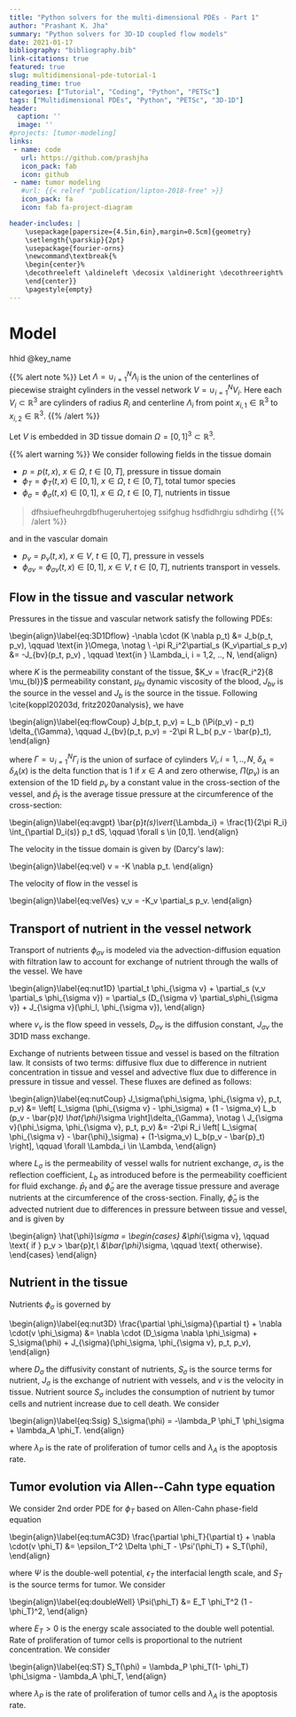 ```yaml
---
title: "Python solvers for the multi-dimensional PDEs - Part 1"
author: "Prashant K. Jha"
summary: "Python solvers for 3D-1D coupled flow models"
date: 2021-01-17
bibliography: "bibliography.bib"
link-citations: true
featured: true
slug: multidimensional-pde-tutorial-1
reading_time: true
categories: ["Tutorial", "Coding", "Python", "PETSc"]
tags: ["Multidimensional PDEs", "Python", "PETSc", "3D-1D"]
header:
  caption: ''
  image: ''
#projects: [tumor-modeling]
links:
 - name: code
   url: https://github.com/prashjha
   icon_pack: fab
   icon: github
 - name: tumor modeling
   #url: {{< relref "publication/lipton-2018-free" >}}
   icon_pack: fa
   icon: fab fa-project-diagram

header-includes: |
    \usepackage[papersize={4.5in,6in},margin=0.5cm]{geometry}
    \setlength{\parskip}{2pt}
    \usepackage{fourier-orns}
    \newcommand\textbreak{%
    \begin{center}%
    \decothreeleft \aldineleft \decosix \aldineright \decothreeright%
    \end{center}}
    \pagestyle{empty}
---
```


# Model

hhid @key_name

{{% alert note %}}
Let $\Lambda = \cup_{i=1}^N \Lambda_i$ is the union of the centerlines of piecewise straight cylinders in the vessel network $V = \cup_{i=1}^N V_i$. Here each $V_i \subset \mathbb{R}^3$ are cylinders of radius $R_i$ and centerline $\Lambda_i$ from point $x_{i,1}\in \mathbb{R}^3$ to $x_{i,2}\in \mathbb{R}^3$. 
{{% /alert %}}  

Let $V$ is embedded in 3D tissue domain $\Omega = [0,1]^3 \subset \mathbb{R}^3$. 

{{% alert warning %}}
We consider following fields in the tissue domain

- $p = p(t,x)$, $x\in \Omega$, $t\in [0,T]$, pressure in tissue domain
- $\phi_T = \phi_T(t,x) \in [0,1]$, $x\in \Omega$, $t\in [0,T]$, total tumor species
- $\phi_\sigma = \phi_\sigma(t,x) \in [0,1]$, $x\in \Omega$, $t\in [0,T]$, nutrients in tissue

> dfhsiuefheuhrgdbfhugeruhertojeg ssifghug hsdfidhrgiu sdhdirhg
{{% /alert %}} 

and in the vascular domain

- $p_v = p_v(t,x)$, $x\in V$, $t\in [0,T]$, pressure in vessels
- $\phi_{\sigma v} = \phi_{\sigma v}(t,x) \in [0,1]$, $x\in V$, $t\in [0,T]$, nutrients transport in vessels.

## Flow in the tissue and vascular network

Pressures in the tissue and vascular network satisfy the following PDEs:

\begin{align}\label{eq:3D1Dflow}
-\nabla \cdot (K \nabla p_t) &= J_b(p_t, p_v), \qquad \text{in }\Omega, \notag \\
-\pi R_i^2\partial_s (K_v\partial_s p_v) &= -J_{bv}(p_t, p_v) , \qquad \text{in } \Lambda_i, i = 1,2, .., N,
\end{align}

where $K$ is the permeability constant of the tissue, $K_v = \frac{R_i^2}{8 \mu_{bl}}$ permeability constant, $\mu_{bl}$ dynamic viscosity of the blood, $J_{bv}$ is the source in the vessel and $J_b$ is the source in the tissue. Following \cite{koppl20203d, fritz2020analysis}, we have

\begin{align}\label{eq:flowCoup}
J_b(p_t, p_v) = L_b (\Pi(p_v) - p_t) \delta_{\Gamma}, \qquad J_{bv}(p_t, p_v) = -2\pi R L_b( p_v - \bar{p}_t),
\end{align}

where $\Gamma = \cup_{i=1}^N \Gamma_i$ is the union of surface of cylinders $V_i, i=1,..,N$, $\delta_A = \delta_A(x)$ is the delta function that is 1 if $x \in A$ and zero otherwise, $\Pi(p_v)$ is an extension of the 1D field $p_v$ by a constant value in the cross-section of the vessel, and $\bar{p}_t$ is the average tissue pressure at the circumference of the cross-section:

\begin{align}\label{eq:avgpt}
\bar{p}_t(s)\vert_{\Lambda_i} = \frac{1}{2\pi R_i} \int_{\partial D_i(s)} p_t dS, \qquad \forall s \in [0,1].
\end{align}

The velocity in the tissue domain is given by (Darcy's law):

\begin{align}\label{eq:vel}
v = -K \nabla p_t.
\end{align}

The velocity of flow in the vessel is 

\begin{align}\label{eq:velVes}
v_v = -K_v \partial_s p_v.
\end{align}


## Transport of nutrient in the vessel network

Transport of nutrients $\phi_{\sigma v}$ is modeled via the advection-diffusion equation with filtration law to account for exchange of nutrient through the walls of the vessel. We have

\begin{align}\label{eq:nut1D}
\partial_t \phi_{\sigma v} + \partial_s (v_v \partial_s \phi_{\sigma v}) = \partial_s (D_{\sigma v} \partial_s\phi_{\sigma v}) + J_{\sigma v}(\phi_l, \phi_{\sigma v}),
\end{align}

where $v_v$ is the flow speed in vessels, $D_{\sigma v}$ is the diffusion constant, $J_{\sigma v}$ the 3D1D mass exchange.

Exchange of nutrients between tissue and vessel is based on the filtration law. It consists of two terms: diffusive flux due to difference in nutrient concentration in tissue and vessel and advective flux due to difference in pressure in tissue and vessel. These fluxes are defined as follows:

\begin{align}\label{eq:nutCoup}
J_\sigma(\phi_\sigma, \phi_{\sigma v}, p_t, p_v) &= \left[ L_\sigma  (\phi_{\sigma v} - \phi_\sigma) + (1 - \sigma_v) L_b (p_v - \bar{p}_t) \hat{\phi}_\sigma \right]\delta_{\Gamma}, \notag \\
J_{\sigma v}(\phi_\sigma, \phi_{\sigma v}, p_t, p_v) &= -2\pi R_i \left[ L_\sigma( \phi_{\sigma v} - \bar{\phi}_\sigma) + (1-\sigma_v) L_b(p_v - \bar{p}_t) \right], \qquad \forall \Lambda_i \in \Lambda,
\end{align}

where $L_\sigma$ is the permeability of vessel walls for nutrient exchange, $\sigma_v$ is the reflection coefficient, $L_b$ as introduced before is the permeability coefficient for fluid exchange. $\bar{p}_t$ and  $\bar{\phi}_\sigma$ are the average tissue pressure and average nutrients at the circumference of the cross-section. Finally, $\hat{\phi}_\sigma$ is the advected nutrient due to differences in pressure between tissue and vessel, and is given by

\begin{align}
	\hat{\phi}_\sigma = \begin{cases}
		&\phi_{\sigma v}, \qquad \text{ if } p_v > \bar{p}_t,\\
		&\bar{\phi}_\sigma, \qquad \text{ otherwise}. 
	\end{cases}
\end{align}


## Nutrient in the tissue

Nutrients $\phi_\sigma$ is governed by

\begin{align}\label{eq:nut3D}
\frac{\partial \phi_\sigma}{\partial t} + \nabla \cdot(v \phi_\sigma) &= \nabla \cdot (D_\sigma \nabla \phi_\sigma)  + S_\sigma(\phi) + J_{\sigma}(\phi_\sigma, \phi_{\sigma v}, p_t, p_v),
\end{align}

where $D_\sigma$ the diffusivity constant of nutrients, $S_\sigma$ is the source terms for nutrient, $J_{\sigma}$ is the exchange of nutrient with vessels, and $v$ is the velocity in tissue. Nutrient source $S_\sigma$ includes the consumption of nutrient by tumor cells and nutrient increase due to cell death. We consider

\begin{align}\label{eq:Ssig}
S_\sigma(\phi) = -\lambda_P \phi_T \phi_\sigma + \lambda_A \phi_T.
\end{align}

where $\lambda_P$ is the rate of proliferation of tumor cells and $\lambda_A$ is the apoptosis rate. 

## Tumor evolution via Allen--Cahn type equation

We consider 2nd order PDE for $\phi_T$ based on Allen-Cahn phase-field equation

\begin{align}\label{eq:tumAC3D}
\frac{\partial \phi_T}{\partial t} + \nabla \cdot(v \phi_T) &= \epsilon_T^2 \Delta \phi_T - \Psi'(\phi_T) + S_T(\phi), 
\end{align}

where $\Psi$ is the double-well potential, $\epsilon_T$ the interfacial length scale, and $S_T$ is the source terms for tumor. We consider

\begin{align}\label{eq:doubleWell}
\Psi(\phi_T) &= E_T \phi_T^2 (1 - \phi_T)^2,
\end{align}

where $E_T>0$ is the energy scale associated to the double well potential. Rate of proliferation of tumor cells is proportional to the nutrient concentration. We consider

\begin{align}\label{eq:ST}
S_T(\phi) = \lambda_P \phi_T(1- \phi_T) \phi_\sigma - \lambda_A \phi_T,
\end{align}

where $\lambda_P$ is the rate of proliferation of tumor cells and $\lambda_A$ is the apoptosis rate. 
